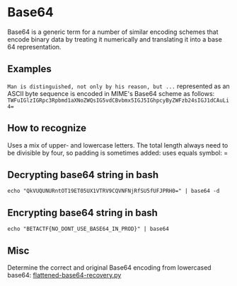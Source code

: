 # Base64
Base64 is a generic term for a number of similar encoding schemes that encode binary data by treating it numerically and translating it into a base 64 representation.

## Examples
`Man is distinguished, not only by his reason, but ...`
represented as an ASCII byte sequence is encoded in MIME's Base64 scheme as follows:
`TWFuIGlzIGRpc3Rpbmd1aXNoZWQsIG5vdCBvbmx5IGJ5IGhpcyByZWFzb24sIGJ1dCAuLi4=`

## How to recognize
Uses a mix of upper- and lowercase letters. The total length always need to be divisible by four, so padding is sometimes added: uses equals symbol: =

## Decrypting base64 string in bash
`echo "QkVUQUNURntOT19ET05UX1VTRV9CQVNFNjRfSU5fUFJPRH0=" | base64 -d`

## Encrypting base64 string in bash
`echo "BETACTF{NO_DONT_USE_BASE64_IN_PROD}" | base64`

## Misc
Determine the correct and original Base64 encoding from lowercased base64: [flattened-base64-recovery.py](../Cryptography/flattened-base64-recovery.py)
